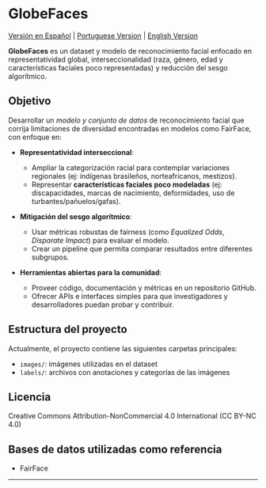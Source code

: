 # GlobeFaces

[Versión en Español](./README_ES.md) | [Portuguese Version](./README.md) | [English Version](./README_EN.md)

**GlobeFaces** es un dataset y modelo de reconocimiento facial enfocado en representatividad global, interseccionalidad (raza, género, edad y características faciales poco representadas) y reducción del sesgo algorítmico.

## Objetivo

Desarrollar un *modelo y conjunto de datos* de reconocimiento facial que corrija limitaciones de diversidad encontradas en modelos como FairFace, con enfoque en:

- **Representatividad interseccional**:
  - Ampliar la categorización racial para contemplar variaciones regionales (ej: indígenas brasileños, norteafricanos, mestizos).
  - Representar **características faciales poco modeladas** (ej: discapacidades, marcas de nacimiento, deformidades, uso de turbantes/pañuelos/gafas).

- **Mitigación del sesgo algorítmico**:
  - Usar métricas robustas de fairness (como *Equalized Odds*, *Disparate Impact*) para evaluar el modelo.
  - Crear un pipeline que permita comparar resultados entre diferentes subgrupos.

- **Herramientas abiertas para la comunidad**:
  - Proveer código, documentación y métricas en un repositorio GitHub.
  - Ofrecer APIs e interfaces simples para que investigadores y desarrolladores puedan probar y contribuir.

## Estructura del proyecto

Actualmente, el proyecto contiene las siguientes carpetas principales:

- `images/`: imágenes utilizadas en el dataset
- `labels/`: archivos con anotaciones y categorías de las imágenes

## Licencia

Creative Commons Attribution-NonCommercial 4.0 International (CC BY-NC 4.0) 

## Bases de datos utilizadas como referencia

- FairFace  

---
